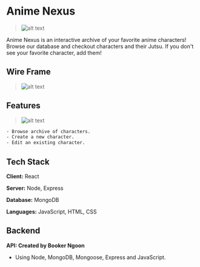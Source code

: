 # Anime Nexus

>![alt text](https://github.com/erichowington/naruto-react/blob/main/public/images/NEXUS-TITLE.png?raw=true)

Anime Nexus is an interactive archive of your favorite anime characters! Browse our database and checkout characters and their Jutsu. If you don't see your favorite character, add them!

## Wire Frame
>![alt text](https://raw.githubusercontent.com/erichowington/naruto-react/7b8fc2af5068098b2c596a2452783dbde0f0cb8b/public/images/NEXUS-WIREFRAME.png)

## Features
>![alt text](https://raw.githubusercontent.com/erichowington/naruto-react/7b8fc2af5068098b2c596a2452783dbde0f0cb8b/public/images/ANIME-NEXUS-CRUD.png)

```bash
- Browse archive of characters.
- Create a new character.
- Edit an existing character.
```

## Tech Stack

**Client:** React

**Server:** Node, Express

**Database:** MongoDB

**Languages:** JavaScript, HTML, CSS

## Backend

**API: Created by Booker Ngoon**
- Using Node, MongoDB, Mongoose, Express and JavaScript.
